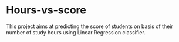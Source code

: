# Hours-vs-score
This project aims at predicting the score of students on basis of their number of study hours
using Linear Regression classifier.
